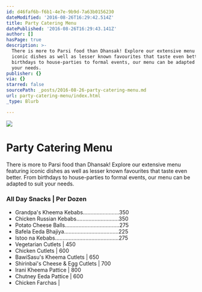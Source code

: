 ```yaml
---
id: d46faf6b-f6b1-4e7e-9b9d-7a63b0156230
dateModified: '2016-08-26T16:29:42.514Z'
title: Party Catering Menu
datePublished: '2016-08-26T16:29:43.141Z'
author: []
hasPage: true
description: >-
  There is more to Parsi food than Dhansak! Explore our extensive menu featuring
  iconic dishes as well as lesser known favourites that taste even better. From
  birthdays to house-parties to formal events, our menu can be adapted to suit
  your needs.
publisher: {}
via: {}
starred: false
sourcePath: _posts/2016-08-26-party-catering-menu.md
url: party-catering-menu/index.html
_type: Blurb

---
```

![](https://the-grid-user-content.s3-us-west-2.amazonaws.com/936cb2e0-91f2-48de-ae46-74f1ac2c2134.jpg)

# Party Catering Menu

There is more to Parsi food than Dhansak! Explore our extensive menu featuring iconic dishes as well as lesser known favourites that taste even better. From birthdays to house-parties to formal events, our menu can be adapted to suit your needs.

### All Day Snacks | Per Dozen

* Grandpa's Kheema Kebabs........................350
* Chicken Russian Kebabs............................350
* Potato Cheese Balls....................................275
* Bafela Eeda Bhajiya....................................225
* Istoo na Kebabs..........................................275
* Vegetarian Cutlets | 450
* Chicken Cutlets | 600
* BawiSasu's Kheema Cutlets | 650
* Shirinbai's Cheese & Egg Cutlets | 700
* Irani Kheema Pattice | 800
* Chutney Eeda Pattice | 600
* Chicken Farchas |